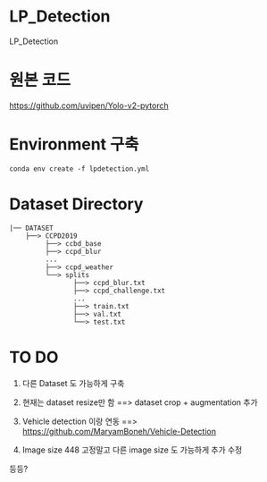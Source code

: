 # LP_Detection
LP_Detection

# 원본 코드

https://github.com/uvipen/Yolo-v2-pytorch


# Environment 구축

```
conda env create -f lpdetection.yml
```

# Dataset Directory

```
|── DATASET
    ├──> CCPD2019
         ├──> ccbd_base
         ├──> ccpd_blur
         ...
         ├──> ccpd_weather
         └──> splits
                ├──> ccpd_blur.txt
                ├──> ccpd_challenge.txt
                ...
                ├──> train.txt
                ├──> val.txt
                └──> test.txt
```

# TO DO

1. 다른 Dataset 도 가능하게 구축

2. 현재는 dataset resize만 함 ==> dataset crop + augmentation 추가

3. Vehicle detection 이랑 연동 ==> https://github.com/MaryamBoneh/Vehicle-Detection

4. Image size 448 고정말고 다른 image size 도 가능하게 추가 수정

등등?
